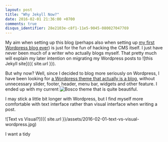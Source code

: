 ```yaml
---
layout: post
title: "Why Jekyll Now?"
date: 2016-02-01 21:36:00 +0700
comments: true
disqus_identifier: 28e2103e-c8f1-11e5-9045-080027047769
---
```


My aim when setting up this blog (perhaps also when setting up [my first Wordpress blog ever](http://benjdewantara.wordpress.com)) is just for the fun of hacking the CMS itself. I just have never been much of a writer who actually blogs myself. That pretty much will explain my later intention on migrating my Wordpress posts to ![this Jekyll site]({{ site.url }}).

But why now? Well, since I decided to blog more seriously on Wordpress, I have been looking for [a Wordpress theme that actually is a blog](https://wordpress.org/themes/search/blog), without unnecessary slider, footer, header, menu bar, widgets and other feature. I ended up with my current ![Bosco theme](https://boscodemo.wordpress.com) that is quite beautiful.

I may stick a little bit longer with Wordpress, but I find myself more comfortable with text interface rather than visual interface when writing a post.

![Text vs Visual?]({{ site.url }}/assets/2016-02-01-text-vs-visual-wordpress.jpg)

I want a tidy 


